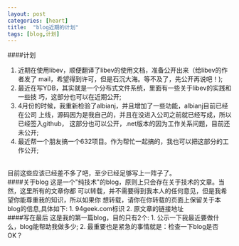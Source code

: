 ```yaml
---
layout: post
categories: [heart]
title:  "blog近期的计划"
tags: [blog,计划]
---
```

####计划
1. 近期在使用libev，顺便翻译了libev的使用文档，准备公开出来（给libev的作者发了
mail，希望得到许可，但是石沉大海。等不及了，先公开再说吧！);  
2. 最近在写YDB，其实就是一个分布式文件系统，里面有一些关于libev的实践和一些技
巧，这部分也可以在近期公开;  
3. 4月份的时候，我重新检验了albianj，并且增加了一些功能，albianj目前已经在公司
上线，源码因为是我自己的，并且在没进入公司之前就已经写成，所以已经签入github，
这部分也可以公开，.net版本的因为工作关系问题，目前还未公开;  
4. 最近帮一个朋友搞一个632项目。作为帮忙一起搞的，我也可以把这部分的工作公开;  

<!-- more -->
</br>
目前这些应该已经差不多了吧，至少已经足够写上一阵子了。

</br>
####关于blog
这是一个"纯技术"的blog，原则上只会存在关于技术的文章。当然，这里所有的文章你都
可以转载，并不需要得到我本人的任何意见，但是我希望你能尊重我的知识，所以如果你
想转载，请你在你转载的页面上保留关于本blog的信息,具体如下:  
1. 94geek.com标识  
2. 原文章的链接地址  

</br>
####写在最后
这是我的第一篇blog，目的只有2个:  
1. 公示一下我最近要做什么，blog能帮助我做多少;  
2. 最重要也是紧急的事情就是：检查一下blog是否OK？
